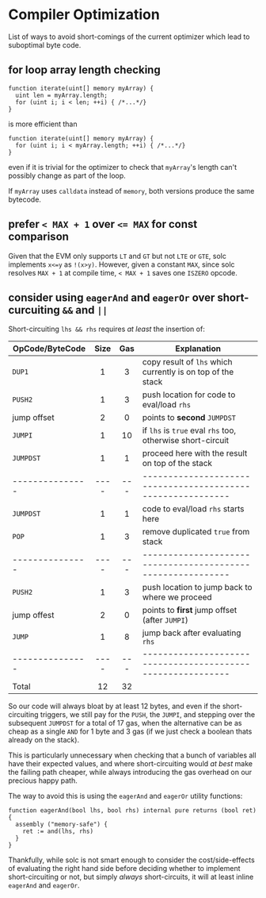 # Compiler Optimization

List of ways to avoid short-comings of the current optimizer which lead to suboptimal byte code.

## for loop array length checking

```solidity
function iterate(uint[] memory myArray) {
  uint len = myArray.length;
  for (uint i; i < len; ++i) { /*...*/}
}
```
is more efficient than
```solidity
function iterate(uint[] memory myArray) {
  for (uint i; i < myArray.length; ++i) { /*...*/}
}
```
even if it is trivial for the optimizer to check that `myArray`'s length can't possibly change as part of the loop.

If `myArray` uses `calldata` instead of `memory`, both versions produce the same bytecode.

## prefer `< MAX + 1` over `<= MAX` for const comparison

Given that the EVM only supports `LT` and `GT` but not `LTE` or `GTE`, solc implements `x<=y` as `!(x>y)`. However, given a constant `MAX`, since solc resolves `MAX + 1` at compile time, `< MAX + 1` saves one `ISZERO` opcode.

## consider using `eagerAnd` and `eagerOr` over short-curcuiting `&&` and `||`

Short-circuiting `lhs && rhs` requires _at least_ the insertion of:

| OpCode/ByteCode | Size | Gas | Explanation                                                 |
| --------------- | :--: | :-: | ----------------------------------------------------------- |
| `DUP1`          |  1   |  3  | copy result of `lhs` which currently is on top of the stack |
| `PUSH2`         |  1   |  3  | push location for code to eval/load `rhs`                   |
| jump offset     |  2   |  0  | points to **second** `JUMPDST`                              |
| `JUMPI`         |  1   | 10  | if `lhs` is `true` eval `rhs` too, otherwise short-circuit  |
| `JUMPDST`       |  1   |  1  | proceed here with the result on top of the stack            |
| --------------- | ---- | --- | ----------------------------------------------------------- |
| `JUMPDST`       |  1   |  1  | code to eval/load `rhs` starts here                         |
| `POP`           |  1   |  3  | remove duplicated `true` from stack                        |
| --------------- | ---- | --- | ----------------------------------------------------------- |
| `PUSH2`         |  1   |  3  | push location to jump back to where we proceed              |
| jump offest     |  2   |  0  | points to **first** jump offset (after `JUMPI`)             |
| `JUMP`          |  1   |  8  | jump back after evaluating `rhs`                            |
| --------------- | ---- | --- | ----------------------------------------------------------- |
| Total           | 12   | 32  |                                                             |

So our code will always bloat by at least 12 bytes, and even if the short-circuiting triggers, we still pay for the `PUSH`, the `JUMPI`, and stepping over the subsequent `JUMPDST` for a total of 17 gas, when the alternative can be as cheap as a single `AND` for 1 byte and 3 gas (if we just check a boolean thats already on the stack).

This is particularly unnecessary when checking that a bunch of variables all have their expected values, and where short-circuiting would _at best_ make the failing path cheaper, while always introducing the gas overhead on our precious happy path.

The way to avoid this is using the `eagerAnd` and `eagerOr` utility functions:

```solidity
function eagerAnd(bool lhs, bool rhs) internal pure returns (bool ret) {
  assembly ("memory-safe") {
    ret := and(lhs, rhs)
  }
}
```

Thankfully, while solc is not smart enough to consider the cost/side-effects of evaluating the right hand side before deciding whether to implement short-circuiting or not, but simply _always_ short-circuits, it will at least inline `eagerAnd` and `eagerOr`.
